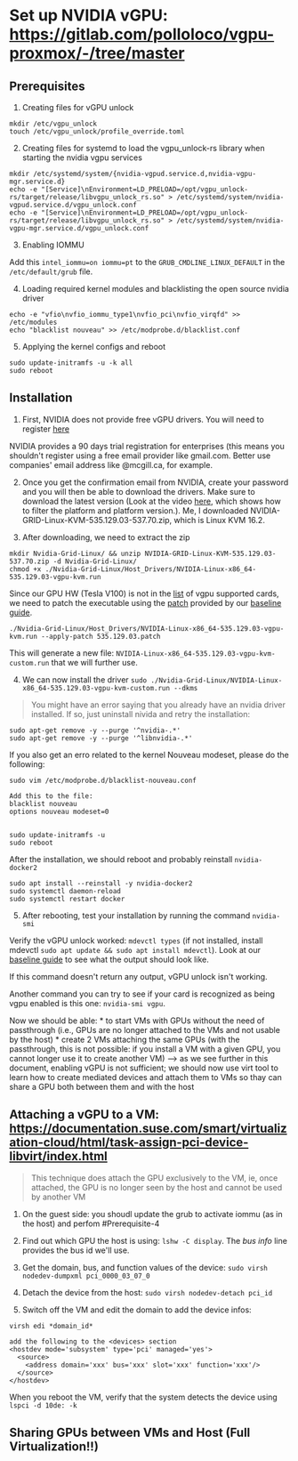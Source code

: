 # Set up NVIDIA vGPU: https://gitlab.com/polloloco/vgpu-proxmox/-/tree/master

## Prerequisites

1. Creating files for vGPU unlock
```
mkdir /etc/vgpu_unlock
touch /etc/vgpu_unlock/profile_override.toml
```

2. Creating files for systemd to load the vgpu_unlock-rs library when starting the nvidia vgpu services
```
mkdir /etc/systemd/system/{nvidia-vgpud.service.d,nvidia-vgpu-mgr.service.d}
echo -e "[Service]\nEnvironment=LD_PRELOAD=/opt/vgpu_unlock-rs/target/release/libvgpu_unlock_rs.so" > /etc/systemd/system/nvidia-vgpud.service.d/vgpu_unlock.conf
echo -e "[Service]\nEnvironment=LD_PRELOAD=/opt/vgpu_unlock-rs/target/release/libvgpu_unlock_rs.so" > /etc/systemd/system/nvidia-vgpu-mgr.service.d/vgpu_unlock.conf
```

3. Enabling IOMMU

Add this `intel_iommu=on iommu=pt` to the `GRUB_CMDLINE_LINUX_DEFAULT` in the `/etc/default/grub` file.


4. Loading required kernel modules and blacklisting the open source nvidia driver
```
echo -e "vfio\nvfio_iommu_type1\nvfio_pci\nvfio_virqfd" >> /etc/modules
echo "blacklist nouveau" >> /etc/modprobe.d/blacklist.conf
```

5. Applying the kernel configs and reboot
```
sudo update-initramfs -u -k all
sudo reboot
```

## Installation

1. First, NVIDIA does not provide free vGPU drivers. You will need to register [here](https://enterpriseproductregistration.nvidia.com/?LicType=EVAL&ProductFamily=vGPU&ncid=em-news-525732)
<!-- https://www.nvidia.com/en-us/data-center/resources/vgpu-evaluation/ -->
NVIDIA provides a 90 days trial registration for enterprises (this means you shouldn't register using a free email provider like gmail.com. Better use companies' email address like @mcgill.ca, for example.


2. Once you get the confirmation email from NVIDIA, create your password and you will then be able to download the drivers. 
Make sure to download the latest version (Look at the video [here](https://gitlab.com/polloloco/vgpu-proxmox/-/tree/master), which shows how to filter the platform and platform version.).
Me, I downloaded NVIDIA-GRID-Linux-KVM-535.129.03-537.70.zip, which is Linux KVM 16.2.


3. After downloading, we need to extract the zip
```
mkdir Nvidia-Grid-Linux/ && unzip NVIDIA-GRID-Linux-KVM-535.129.03-537.70.zip -d Nvidia-Grid-Linux/
chmod +x ./Nvidia-Grid-Linux/Host_Drivers/NVIDIA-Linux-x86_64-535.129.03-vgpu-kvm.run
``` 
Since our GPU HW (Tesla V100) is not in the [list](https://docs.nvidia.com/grid/gpus-supported-by-vgpu.html) of vgpu supported cards, we need to patch the executable using the [patch](https://gitlab.com/polloloco/vgpu-proxmox/-/blob/master/535.129.03.patch) provided by our [baseline guide](https://gitlab.com/polloloco/vgpu-proxmox/-/tree/master).

```
./Nvidia-Grid-Linux/Host_Drivers/NVIDIA-Linux-x86_64-535.129.03-vgpu-kvm.run --apply-patch 535.129.03.patch
```

This will generate a new file: `NVIDIA-Linux-x86_64-535.129.03-vgpu-kvm-custom.run` that we will further use.


4. We can now install the driver
`sudo ./Nvidia-Grid-Linux/NVIDIA-Linux-x86_64-535.129.03-vgpu-kvm-custom.run --dkms`

> You might have an error saying that you already have an nvidia driver installed. If so, just uninstall nivida and retry the installation:
```
sudo apt-get remove -y --purge '^nvidia-.*'
sudo apt-get remove -y --purge '^libnvidia-.*'
```

If you also get an erro related to the kernel Nouveau modeset, please do the following:
```
sudo vim /etc/modprobe.d/blacklist-nouveau.conf

Add this to the file:
blacklist nouveau
options nouveau modeset=0


sudo update-initramfs -u
sudo reboot
```

After the installation, we should reboot and probably reinstall `nvidia-docker2`
```
sudo apt install --reinstall -y nvidia-docker2
sudo systemctl daemon-reload
sudo systemctl restart docker
```

5. After rebooting, test your installation by running the command `nvidia-smi`

Verify the vGPU unlock worked: `mdevctl types` (if not installed, install mdevctl `sudo apt update && sudo apt install mdevctl`). Look at our [baseline guide](https://gitlab.com/polloloco/vgpu-proxmox/-/tree/master) to see what the output should look like.

If this command doesn't return any output, vGPU unlock isn't working.

Another command you can try to see if your card is recognized as being vgpu enabled is this one: `nvidia-smi vgpu`.


Now we should be able:
	* to start VMs with GPUs without the need of passthrough (i.e., GPUs are no longer attached to the VMs and not usable by the host)
	* create 2 VMs attaching the same GPUs (with the passthrough, this is not possible: if you install a VM with a given GPU, you cannot longer use it to create another VM) --> as we see further in this document, enabling vGPU is not sufficient; we should now use virt tool to learn how to create mediated devices and attach them to VMs so thay can share a GPU both between them and with the host


## Attaching a vGPU to a VM: https://documentation.suse.com/smart/virtualization-cloud/html/task-assign-pci-device-libvirt/index.html 

> This technique does attach the GPU exclusively to the VM, ie, once attached, the GPU is no longer seen by the host and cannot be used by another VM

1. On the guest side: you shoudl update the grub to activate iommu (as in the host) and perfom #Prerequisite-4

2. Find out which GPU the host is using: `lshw -C display`. The *bus info* line provides the bus id we'll use.

3. Get the domain, bus, and function values of the device: `sudo virsh nodedev-dumpxml pci_0000_03_07_0`

4. Detach the device from the host: `sudo virsh nodedev-detach pci_id`

5. Switch off the VM and edit the domain to add the device infos:
```
virsh edi *domain_id*

add the following to the <devices> section
<hostdev mode='subsystem' type='pci' managed='yes'>
  <source>
    <address domain='xxx' bus='xxx' slot='xxx' function='xxx'/>
  </source>
</hostdev>
```

When you reboot the VM, verify that the system detects the device using `lspci -d 10de: -k`

## Sharing GPUs between VMs and Host (Full Virtualization!!)

